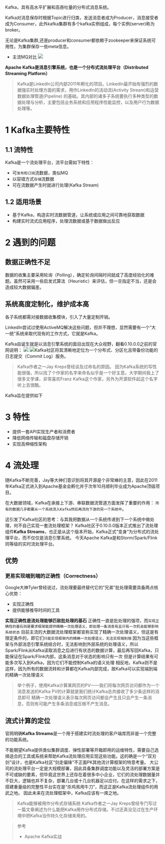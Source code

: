 Kafka，具有高水平扩展和高吞吐量的分布式消息系统。

Kafka对消息保存时根据Topic进行归类，发送消息者成为Producer，消息接受者成为Consumer，此外kafka集群有多个kafka实例组成，每个实例(server)称为broker。

无论是Kafka集群,还是producer和consumer都依赖于zookeeper来保证系统可用性，为集群保存一些meta信息。

- 主流MQ对比
![](https://img-blog.csdnimg.cn/20191113003523808.png?x-oss-process=image/watermark,type_ZmFuZ3poZW5naGVpdGk,shadow_10,text_aHR0cHM6Ly9qYXZhZWRnZS5ibG9nLmNzZG4ubmV0,size_16,color_FFFFFF,t_70)


**Apache Kafka是消息引擎系统，也是一个分布式流处理平台（Distributed Streaming Platform）**

> Kafka是LinkedIn公司内部2011年孵化的项目。LinkedIn最开始有强烈的数据强实时处理方面的需求，用作LinkedIn的活动流(Activity Stream)和运营数据处理管道(Pipeline) 的基础。其内部的诸多子系统要执行多种类型的数据处理与分析，主要包括业务系统和应用程序性能监控，以及用户行为数据处理等。

# 1 Kafka主要特性
## 1.1 流特性
Kafka是一个流处理平台，流平台需如下特性：
- 可`发布和订阅`流数据，类似MQ
- 以容错方式`存储`流数据
- 可在流数据产生时就进行处理(Kafka Stream)

## 1.2 适用场景
- 基于Kafka，构造实时流数据管道，让系统或应用之间可靠地获取数据
- 构建实时流式应用程序，处理流数据或基于数据做出反应

# 2 遇到的问题
## 数据正确性不足
数据的收集主要采用轮询（Polling），确定轮询间隔时间就成了高度经验化的难题。虽然可采用一些启发式算法（Heuristic）来评估，但一旦指定不当，还是会造成较大数据偏差。
## 系统高度定制化，维护成本高
各子系统都需对接数据收集模块，引入了大量定制开销。

LinkedIn尝试过使用ActiveMQ解决这些问题，但并不理想，显然需要有一个“大一统”系统来取代现有的工作方式，它就是Kafka。

Kafka自诞生就是以消息引擎系统的面目出现在大众视野，翻看0.10.0.0之前的官网说明：
![](https://img-blog.csdnimg.cn/20190825021942674.png?x-oss-process=image/watermark,type_ZmFuZ3poZW5naGVpdGk,shadow_10,text_aHR0cHM6Ly9ibG9nLmNzZG4ubmV0L3FxXzMzNTg5NTEw,size_1,color_FFFFFF,t_70)
![](https://img-blog.csdnimg.cn/20190825022242473.png?x-oss-process=image/watermark,type_ZmFuZ3poZW5naGVpdGk,shadow_10,text_aHR0cHM6Ly9ibG9nLmNzZG4ubmV0L3FxXzMzNTg5NTEw,size_1,color_FFFFFF,t_70)Kafka社区将其清晰地定位为一个分布式、分区化且带备份功能的日志提交（Commit Log）服务。

> Kafka作者之一Jay Kreps曾经谈及过命名的原因。
因为Kafka系统的写性能很强，所以找了个作家的名字来命名似乎是一个好主意。大学期间我上了很多文学课，非常喜欢Franz Kafka这个作家，另外为开源软件起这个名字听上去很酷。

Kafka旨在提供如下
# 3 特性
- 提供一套API实现生产者和消费者
- 降低网络传输和磁盘存储开销
- 实现高伸缩性架构

# 4 流处理
随Kafka不断完善，Jay等大神们意识到将其开源是个非常棒的主意，因此在2011年Kafka正式进入到Apache基金会孵化并于次年10月顺利毕业成为Apache顶级项目。

在大数据领域，Kafka在承接上下游、串联数据流管道方面发挥了重要的作用：
`所有的数据几乎都要从一个系统流入Kafka然后再流向下游的另一个系统中`。

这引发了Kafka社区的思考：与其我把数据从一个系统传递到下一个系统中做处理，何不自己实现一套流处理框架？
Kafka社区于0.10.0.0版本正式推出了流处理组件**Kafka Streams**，也正是从这个版本开始，Kafka正式“变身”为分布式的流处理平台，而不仅仅是消息引擎系统。
今天Apache Kafka是和Storm/Spark/Flink同等级的实时流处理平台。

## 优势
### 更易实现端到端的正确性（Correctness）
Google大神Tyler曾经说过，流处理要最终替代它的“兄弟”批处理需要具备两点核心优势：
- 实现正确性
- 提供能够推导时间的工具

**实现正确性是流处理能够匹敌批处理的基石**
正确性一直是批处理的强项，而`实现正确性的基石则是要求框架能提供精确一次处理语义，即处理一条消息有且只有一次机会能够影响系统状态`
目前主流的大数据流处理框架都宣称实现了精确一次处理语义，但这是有限定条件的，即它们`只能实现框架内的精确一次处理语义，无法实现端到端`
因为当这些框架与外部消息引擎系统结合时，无法影响到外部系统的处理语义，所以Spark/Flink从Kafka读取消息之后进行有状态的数据计算，最后再写回Kafka，只能保证在Spark/Flink内部，这条消息对于状态的影响只有一次
但是计算结果有可能多次写入到Kafka，因为它们不能控制Kafka的语义处理
相反地，Kafka则不是这样，因为所有的数据流转和计算都在Kafka内部完成，故Kafka可以实现端到端的精确一次处理语义

> 举个例子，使用Kafka计算某网页的PV——我们将每次网页访问都作为一个消息发送的Kafka
> PV的计算就是我们统计Kafka总共接收了多少条这样的消息即可
> 精确一次处理语义表示每次网页访问都会产生且只会产生一条消息，否则有可能产生多条消息或压根不产生消息。

## 流式计算的定位
官网明确**Kafka Streams**是一个用于搭建实时流处理的客户端库而非是一个完整的功能系统。

不能期望Kafka提供类似集群调度、弹性部署等开箱即用的运维特性，需要自己选择适合的工具或系统来帮助Kafka流处理应用实现这些功能。这的确是一个“双刃剑”设计，也是Kafka社区“剑走偏锋”不正面PK其他流计算框架的特意考量。
大公司的流处理平台一定是大规模部署，因此具备集群调度功能以及灵活的部署方案是不可或缺的要素，但毕竟这世界上还存在着很多中小企业，它们的流处理数据量并不巨大，逻辑也并不复杂，部署几台或十几台机器足以应付。在这样的需求之下，搭建重量级的完整性平台实在是“杀鸡焉用牛刀”，而这正是Kafka流处理组件的用武之地。
因此未来在流处理框架中，Kafka应该有一席之地。

> Kafka能够被用作分布式存储系统
Kafka作者之一Jay Kreps曾经专门写过一篇文章阐述为什么能把Kafka用作分布式存储。不过还真没见过在生产环境中把Kafka当作持久化存储来用的。

> 参考
> - Apache Kafka实战